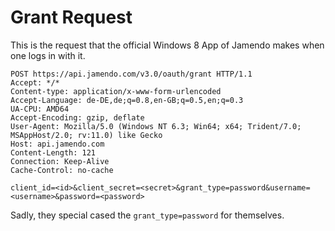 Grant Request
=============

This is the request that the official Windows 8 App of Jamendo makes when one logs in with it.

``` http
POST https://api.jamendo.com/v3.0/oauth/grant HTTP/1.1
Accept: */*
Content-type: application/x-www-form-urlencoded
Accept-Language: de-DE,de;q=0.8,en-GB;q=0.5,en;q=0.3
UA-CPU: AMD64
Accept-Encoding: gzip, deflate
User-Agent: Mozilla/5.0 (Windows NT 6.3; Win64; x64; Trident/7.0; MSAppHost/2.0; rv:11.0) like Gecko
Host: api.jamendo.com
Content-Length: 121
Connection: Keep-Alive
Cache-Control: no-cache

client_id=<id>&client_secret=<secret>&grant_type=password&username=<username>&password=<password>
```

Sadly, they special cased the `grant_type=password` for themselves.